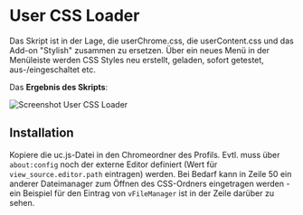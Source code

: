 # User CSS Loader
Das Skript ist in der Lage, die userChrome.css, die userContent.css und das Add-on "Stylish" zusammen zu ersetzen. 
Über ein neues Menü in der Menüleiste werden CSS Styles neu erstellt, geladen, sofort getestet, aus-/eingeschaltet etc.

Das **Ergebnis des Skripts**:

![Screenshot User CSS Loader](https://github.com/ardiman/userChrome.js/raw/master/usercssloader/scr_usercssloader.png)

## Installation
Kopiere die uc.js-Datei in den Chromeordner des Profils. 
Evtl. muss über `about:config` noch der externe Editor definiert (Wert für `view_source.editor.path` eintragen) werden. Bei Bedarf kann in Zeile 50 
ein anderer Dateimanager zum Öffnen des CSS-Ordners eingetragen werden - ein Beispiel für den Eintrag von `vFileManager` ist in der Zeile 
darüber zu sehen.
